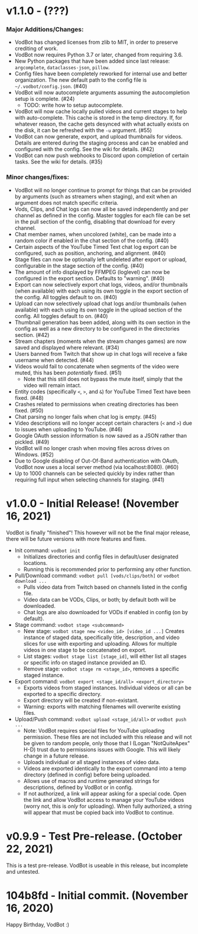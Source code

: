 # v1.1.0 - (???)
### Major Additions/Changes:
- VodBot has changed licenses from zlib to MIT, in order to preserve crediting of work.
- VodBot now requires Python 3.7 or later, changed from requiring 3.6.
- New Python packages that have been added since last release: `argcomplete`, `dataclasses-json`, `pillow`.
- Config files have been completely reworked for internal use and better organization. The new default path to the config file is `~/.vodbot/config.json`. (#40)
- VodBot will now autocomplete arguments assuming the autocompletion setup is complete. (#24)
    - TODO: write how to setup autocomplete.
- VodBot will now cache locally pulled videos and current stages to help with auto-complete. This cache is stored in the temp directory. If, for whatever reason, the cache gets desynced with what actually exists on the disk, it can be refreshed with the `-u` argument. (#55)
- VodBot can now generate, export, and upload thumbnails for videos. Details are entered during the staging process and can be enabled and configured with the config. See the wiki for details. (#42)
- VodBot can now push webhooks to Discord upon completion of certain tasks. See the wiki for details. (#35)

### Minor changes/fixes:
- VodBot will no longer continue to prompt for things that can be provided by arguments (such as streamers when staging), and exit when an argument does not match specific criteria.
- Vods, Clips, and Chat logs can now all be saved independently and per channel as defined in the config. Master toggles for each file can be set in the pull section of the config, disabling that download for every channel.
- Chat member names, when uncolored (white), can be made into a random color if enabled in the chat section of the config. (#40)
- Certain aspects of the YouTube Timed Text chat log export can be configured, such as position, anchoring, and alignment. (#40)
- Stage files can now be optionally left undeleted after export or upload, configurable in the stage section of the config. (#40)
- The amount of info displayed by FFMPEG (loglevel) can now be configured in the export section. Defaults to "warning". (#40)
- Export can now selectively export chat logs, videos, and/or thumbnails (when available) with each using its own toggle in the export section of the config. All toggles default to on. (#40)
- Upload can now selectively upload chat logs and/or thumbnails (when available) with each using its own toggle in the upload section of the config. All toggles default to on.  (#40)
- Thumbnail generation has been added, along with its own section in the config as well as a new directory to be configured in the directories section. (#42)
- Stream chapters (moments when the stream changes games) are now saved and displayed where relevant. (#34)
- Users banned from Twitch that show up in chat logs will receive a fake username when detected. (#44)
- Videos would fail to concatenate when segments of the video were muted, this has been *potentially* fixed. (#51)
    - Note that this still does not bypass the mute itself, simply that the video will remain intact.
- Entity codes (specifically `<`, `>`, and `&`) for YouTube Timed Text have been fixed. (#48)
- Crashes related to permissions when creating directories has been fixed. (#50)
- Chat parsing no longer fails when chat log is empty. (#45)
- Video descriptions will no longer accept certain characters (`<` and `>`) due to issues when uploading to YouTube. (#46)
- Google OAuth session information is now saved as a JSON rather than pickled. (#49)
- VodBot will no longer crash when moving files across drives on Windows. (#52)
- Due to Google disabling of Out-Of-Band authentication with OAuth, VodBot now uses a local server method (via localhost:8080). (#60)
- Up to 1000 channels can be selected quickly by index rather than requiring full input when selecting channels for staging. (#41)

# v1.0.0 - Initial Release! (November 16, 2021)
VodBot is finally "finished"! This however will not be the final major release, there will be future versions with more features and fixes.

- Init command: `vodbot init`
    - Initializes directories and config files in default/user designated locations.
    - Running this is recommended prior to performing any other function.
- Pull/Download command: `vodbot pull [vods/clips/both]` or `vodbot download ...`
    - Pulls video data from Twitch based on channels listed in the config file.
    - Video data can be VODs, Clips, or both; by default both will be downloaded.
    - Chat logs are also downloaded for VODs if enabled in config (on by default).
- Stage command: `vodbot stage <subcommand>`
    - New stage: `vodbot stage new <video_id> [video_id ...]` Creates instance of staged data, specifically title, description, and video slices for use with exporting and uploading. Allows for multiple videos in one stage to be concatenated on export.
    - List stages: `vodbot stage list [stage_id]`, will either list all stages or specific info on staged instance provided an ID.
    - Remove stage: `vodbot stage rm <stage_id>`, removes a specific staged instance.
- Export command: `vodbot export <stage_id/all> <export_directory>`
    - Exports videos from staged instances. Individual videos or all can be exported to a specific directory.
    - Export directory will be created if non-existant.
    - Warning: exports with matching filenames will overwrite existing files.
- Upload/Push command: `vodbot upload <stage_id/all>` or `vodbot push ...`
    - Note: VodBot requires special files for YouTube uploading permission. These files are not included with this release and will not be given to random people, only those that I (Logan "NotQuiteApex" H-D) trust due to permissions issues with Google. This will likely change in a future release.
    - Uploads individual or all staged instances of video data.
    - Videos are exported identically to the export command into a temp directory (defined in config) before being uploaded.
    - Allows use of macros and runtime generated strings for descriptions, defined by VodBot or in config.
    - If not authorized, a link will appear asking for a special code. Open the link and allow VodBot access to manage your YouTube videos (worry not, this is *only* for uploading). When fully authorized, a string will appear that must be copied back into VodBot to continue.

# v0.9.9 - Test Pre-release. (October 22, 2021)
This is a test pre-release. VodBot is useable in this release, but incomplete and untested.

# 104b8fd - Initial commit. (November 16, 2020)
Happy Birthday, VodBot :)
